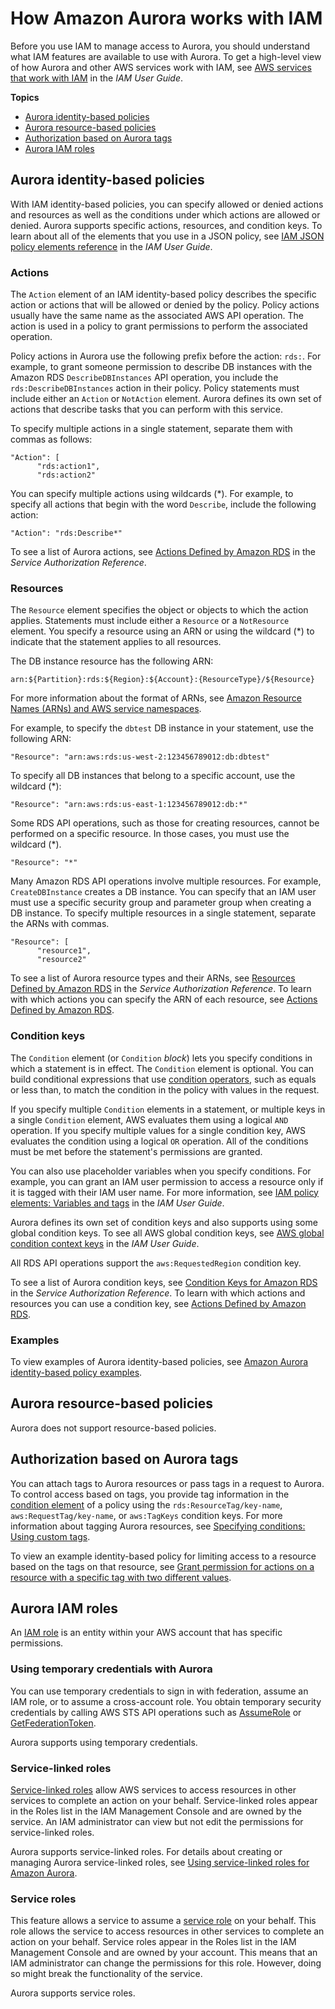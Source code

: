 # How Amazon Aurora works with IAM<a name="security_iam_service-with-iam"></a>

Before you use IAM to manage access to Aurora, you should understand what IAM features are available to use with Aurora\. To get a high\-level view of how Aurora and other AWS services work with IAM, see [AWS services that work with IAM](https://docs.aws.amazon.com/IAM/latest/UserGuide/reference_aws-services-that-work-with-iam.html) in the *IAM User Guide*\.

**Topics**
+ [Aurora identity\-based policies](#security_iam_service-with-iam-id-based-policies)
+ [Aurora resource\-based policies](#security_iam_service-with-iam-resource-based-policies)
+ [Authorization based on Aurora tags](#security_iam_service-with-iam-tags)
+ [Aurora IAM roles](#security_iam_service-with-iam-roles)

## Aurora identity\-based policies<a name="security_iam_service-with-iam-id-based-policies"></a>

With IAM identity\-based policies, you can specify allowed or denied actions and resources as well as the conditions under which actions are allowed or denied\. Aurora supports specific actions, resources, and condition keys\. To learn about all of the elements that you use in a JSON policy, see [IAM JSON policy elements reference](https://docs.aws.amazon.com/IAM/latest/UserGuide/reference_policies_elements.html) in the *IAM User Guide*\.

### Actions<a name="security_iam_service-with-iam-id-based-policies-actions"></a>

The `Action` element of an IAM identity\-based policy describes the specific action or actions that will be allowed or denied by the policy\. Policy actions usually have the same name as the associated AWS API operation\. The action is used in a policy to grant permissions to perform the associated operation\. 

Policy actions in Aurora use the following prefix before the action: `rds:`\. For example, to grant someone permission to describe DB instances with the Amazon RDS `DescribeDBInstances` API operation, you include the `rds:DescribeDBInstances` action in their policy\. Policy statements must include either an `Action` or `NotAction` element\. Aurora defines its own set of actions that describe tasks that you can perform with this service\.

To specify multiple actions in a single statement, separate them with commas as follows:

```
"Action": [
      "rds:action1",
      "rds:action2"
```

You can specify multiple actions using wildcards \(\*\)\. For example, to specify all actions that begin with the word `Describe`, include the following action:

```
"Action": "rds:Describe*"
```



To see a list of Aurora actions, see [Actions Defined by Amazon RDS](https://docs.aws.amazon.com/service-authorization/latest/reference/list_amazonrds.html#amazonrds-actions-as-permissions) in the *Service Authorization Reference*\.

### Resources<a name="security_iam_service-with-iam-id-based-policies-resources"></a>

The `Resource` element specifies the object or objects to which the action applies\. Statements must include either a `Resource` or a `NotResource` element\. You specify a resource using an ARN or using the wildcard \(\*\) to indicate that the statement applies to all resources\.



The DB instance resource has the following ARN:

```
arn:${Partition}:rds:${Region}:${Account}:{ResourceType}/${Resource}
```

For more information about the format of ARNs, see [Amazon Resource Names \(ARNs\) and AWS service namespaces](https://docs.aws.amazon.com/general/latest/gr/aws-arns-and-namespaces.html)\.

For example, to specify the `dbtest` DB instance in your statement, use the following ARN:

```
"Resource": "arn:aws:rds:us-west-2:123456789012:db:dbtest"
```

To specify all DB instances that belong to a specific account, use the wildcard \(\*\):

```
"Resource": "arn:aws:rds:us-east-1:123456789012:db:*"
```

Some RDS API operations, such as those for creating resources, cannot be performed on a specific resource\. In those cases, you must use the wildcard \(\*\)\.

```
"Resource": "*"
```

Many Amazon RDS API operations involve multiple resources\. For example, `CreateDBInstance` creates a DB instance\. You can specify that an IAM user must use a specific security group and parameter group when creating a DB instance\. To specify multiple resources in a single statement, separate the ARNs with commas\. 

```
"Resource": [
      "resource1",
      "resource2"
```

To see a list of Aurora resource types and their ARNs, see [Resources Defined by Amazon RDS](https://docs.aws.amazon.com/service-authorization/latest/reference/list_amazonrds.html#amazonrds-resources-for-iam-policies) in the *Service Authorization Reference*\. To learn with which actions you can specify the ARN of each resource, see [Actions Defined by Amazon RDS](https://docs.aws.amazon.com/service-authorization/latest/reference/list_amazonrds.html#amazonrds-actions-as-permissions)\.

### Condition keys<a name="UsingWithRDS.IAM.Conditions"></a>

The `Condition` element \(or `Condition` *block*\) lets you specify conditions in which a statement is in effect\. The `Condition` element is optional\. You can build conditional expressions that use [condition operators](https://docs.aws.amazon.com/IAM/latest/UserGuide/reference_policies_elements_condition_operators.html), such as equals or less than, to match the condition in the policy with values in the request\. 

If you specify multiple `Condition` elements in a statement, or multiple keys in a single `Condition` element, AWS evaluates them using a logical `AND` operation\. If you specify multiple values for a single condition key, AWS evaluates the condition using a logical `OR` operation\. All of the conditions must be met before the statement's permissions are granted\.

 You can also use placeholder variables when you specify conditions\. For example, you can grant an IAM user permission to access a resource only if it is tagged with their IAM user name\. For more information, see [IAM policy elements: Variables and tags](https://docs.aws.amazon.com/IAM/latest/UserGuide/reference_policies_variables.html) in the *IAM User Guide*\. 

Aurora defines its own set of condition keys and also supports using some global condition keys\. To see all AWS global condition keys, see [AWS global condition context keys](https://docs.aws.amazon.com/IAM/latest/UserGuide/reference_policies_condition-keys.html) in the *IAM User Guide*\.



 All RDS API operations support the `aws:RequestedRegion` condition key\. 

To see a list of Aurora condition keys, see [Condition Keys for Amazon RDS](https://docs.aws.amazon.com/service-authorization/latest/reference/list_amazonrds.html#amazonrds-policy-keys) in the *Service Authorization Reference*\. To learn with which actions and resources you can use a condition key, see [Actions Defined by Amazon RDS](https://docs.aws.amazon.com/service-authorization/latest/reference/list_amazonrds.html#amazonrds-actions-as-permissions)\.

### Examples<a name="security_iam_service-with-iam-id-based-policies-examples"></a>



To view examples of Aurora identity\-based policies, see [Amazon Aurora identity\-based policy examples](security_iam_id-based-policy-examples.md)\.

## Aurora resource\-based policies<a name="security_iam_service-with-iam-resource-based-policies"></a>

Aurora does not support resource\-based policies\.

## Authorization based on Aurora tags<a name="security_iam_service-with-iam-tags"></a>

You can attach tags to Aurora resources or pass tags in a request to Aurora\. To control access based on tags, you provide tag information in the [condition element](https://docs.aws.amazon.com/IAM/latest/UserGuide/reference_policies_elements_condition.html) of a policy using the `rds:ResourceTag/key-name`, `aws:RequestTag/key-name`, or `aws:TagKeys` condition keys\. For more information about tagging Aurora resources, see [Specifying conditions: Using custom tags](security_iam_id-based-policy-examples.md#UsingWithRDS.IAM.SpecifyingCustomTags)\.

To view an example identity\-based policy for limiting access to a resource based on the tags on that resource, see [Grant permission for actions on a resource with a specific tag with two different values](security_iam_id-based-policy-examples.md#security_iam_id-based-policy-examples-grant-permissions-tags)\.

## Aurora IAM roles<a name="security_iam_service-with-iam-roles"></a>

An [IAM role](https://docs.aws.amazon.com/IAM/latest/UserGuide/id_roles.html) is an entity within your AWS account that has specific permissions\.

### Using temporary credentials with Aurora<a name="security_iam_service-with-iam-roles-tempcreds"></a>

You can use temporary credentials to sign in with federation, assume an IAM role, or to assume a cross\-account role\. You obtain temporary security credentials by calling AWS STS API operations such as [AssumeRole](https://docs.aws.amazon.com/STS/latest/APIReference/API_AssumeRole.html) or [GetFederationToken](https://docs.aws.amazon.com/STS/latest/APIReference/API_GetFederationToken.html)\. 

Aurora supports using temporary credentials\. 

### Service\-linked roles<a name="security_iam_service-with-iam-roles-service-linked"></a>

[Service\-linked roles](https://docs.aws.amazon.com/IAM/latest/UserGuide/id_roles_terms-and-concepts.html#iam-term-service-linked-role) allow AWS services to access resources in other services to complete an action on your behalf\. Service\-linked roles appear in the Roles list in the IAM Management Console and are owned by the service\. An IAM administrator can view but not edit the permissions for service\-linked roles\.

Aurora supports service\-linked roles\. For details about creating or managing Aurora service\-linked roles, see [Using service\-linked roles for Amazon Aurora](UsingWithRDS.IAM.ServiceLinkedRoles.md)\.

### Service roles<a name="security_iam_service-with-iam-roles-service"></a>

This feature allows a service to assume a [service role](https://docs.aws.amazon.com/IAM/latest/UserGuide/id_roles_terms-and-concepts.html#iam-term-service-role) on your behalf\. This role allows the service to access resources in other services to complete an action on your behalf\. Service roles appear in the Roles list in the IAM Management Console and are owned by your account\. This means that an IAM administrator can change the permissions for this role\. However, doing so might break the functionality of the service\.

Aurora supports service roles\.